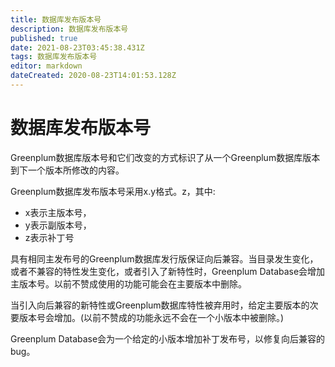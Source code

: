 ```yaml
---
title: 数据库发布版本号
description: 数据库发布版本号
published: true
date: 2021-08-23T03:45:38.431Z
tags: 数据库发布版本号
editor: markdown
dateCreated: 2020-08-23T14:01:53.128Z
---
```


# 数据库发布版本号
Greenplum数据库版本号和它们改变的方式标识了从一个Greenplum数据库版本到下一个版本所修改的内容。

Greenplum数据库发布版本号采用x.y格式。z，其中:
- x表示主版本号，
- y表示副版本号，
- z表示补丁号

具有相同主发布号的Greenplum数据库发行版保证向后兼容。当目录发生变化，或者不兼容的特性发生变化，或者引入了新特性时，Greenplum Database会增加主版本号。以前不赞成使用的功能可能会在主要版本中删除。

当引入向后兼容的新特性或Greenplum数据库特性被弃用时，给定主要版本的次要版本号会增加。(以前不赞成的功能永远不会在一个小版本中被删除。)

Greenplum Database会为一个给定的小版本增加补丁发布号，以修复向后兼容的bug。